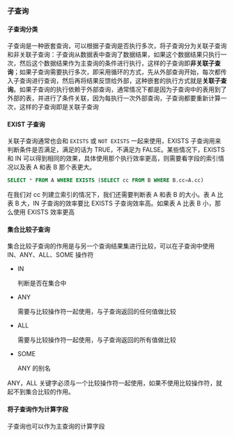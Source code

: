 ### 子查询

#### 子查询分类

子查询是一种嵌套查询，可以根据子查询是否执行多次，将子查询分为关联子查询和非关联子查询：子查询从数据表中查询了数据结果，如果这个数据结果只执行一次，然后这个数据结果作为主查询的条件进行执行，这样的子查询即**非关联子查询**；如果子查询需要执行多次，即采用循环的方式，先从外部查询开始，每次都传入子查询进行查询，然后再将结果反馈给外部，这种嵌套的执行方式就是**关联子查询**。如果子查询的执行依赖于外部查询，通常情况下都是因为子查询中的表用到了外部的表，并进行了条件关联，因为每执行一次外部查询，子查询都要重新计算一次，这样的子查询即是关联子查询

#### EXIST 子查询

关联子查询通常也会和 `EXISTS` 或 `NOT EXISTS` 一起来使用，EXISTS 子查询用来判断条件是否满足，满足的话为 TRUE，不满足为 FALSE。某些情况下，EXISTS 和 IN 可以得到相同的效果，具体使用那个执行效率更高，则需要看字段的索引情况以及表 A 和表 B 那个表更大。

```sql
SELECT * FROM A WHERE EXISTS (SELECT cc FROM B WHERE B.cc=A.cc)
```

在我们对 cc 列建立索引的情况下，我们还需要判断表 A 和表 B 的大小。表 A 比表 B 大，IN 子查询的效率要比 EXISTS 子查询效率高。如果表 A 比表 B 小，那么使用 EXISTS 效率更高

#### 集合比较子查询

集合比较子查询的作用是与另一个查询结果集进行比较，可以在子查询中使用 IN、ANY、ALL、SOME 操作符

* IN
  
  判断是否在集合中

* ANY

  需要与比较操作符一起使用，与子查询返回的任何值做比较

* ALL

  需要与比较操作符一起使用，与子查询返回的所有值做比较

* SOME

  ANY 的别名

ANY，ALL 关键字必须与一个比较操作符一起使用，如果不使用比较操作符，就起不到集合比较的作用。

#### 将子查询作为计算字段

子查询也可以作为主查询的计算字段